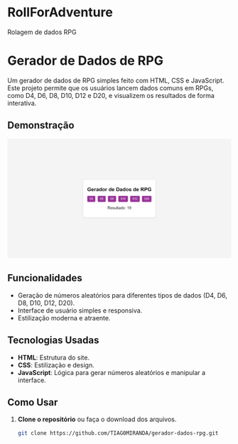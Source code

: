 # RollForAdventure
 Rolagem de dados RPG

# Gerador de Dados de RPG

Um gerador de dados de RPG simples feito com HTML, CSS e JavaScript. Este projeto permite que os usuários lancem dados comuns em RPGs, como D4, D6, D8, D10, D12 e D20, e visualizem os resultados de forma interativa.

## Demonstração

![Demonstração do Gerador de Dados](img/DemonstraçãodoGeradordeDados.png) 

## Funcionalidades

- Geração de números aleatórios para diferentes tipos de dados (D4, D6, D8, D10, D12, D20).
- Interface de usuário simples e responsiva.
- Estilização moderna e atraente.

## Tecnologias Usadas

- **HTML**: Estrutura do site.
- **CSS**: Estilização e design.
- **JavaScript**: Lógica para gerar números aleatórios e manipular a interface.

## Como Usar

1. **Clone o repositório** ou faça o download dos arquivos.
   ```bash
   git clone https://github.com/TIAG0MIRANDA/gerador-dados-rpg.git
